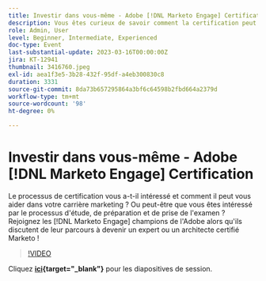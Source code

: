 ```yaml
---
title: Investir dans vous-même - Adobe [!DNL Marketo Engage] Certification
description: Vous êtes curieux de savoir comment la certification peut stimuler votre carrière marketing ? Rejoignez les champions Adobe Marketo Engage en partageant leurs expériences et leurs conseils sur l'étude, la préparation et la prise en charge de l'examen pour devenir expert ou architecte certifié Marketo !
role: Admin, User
level: Beginner, Intermediate, Experienced
doc-type: Event
last-substantial-update: 2023-03-16T00:00:00Z
jira: KT-12941
thumbnail: 3416760.jpeg
exl-id: aea1f3e5-3b28-432f-95df-a4eb300830c8
duration: 3331
source-git-commit: 8da73b657295864a3bf6c64598b2fbd664a2379d
workflow-type: tm+mt
source-wordcount: '98'
ht-degree: 0%

---
```


# Investir dans vous-même - Adobe [!DNL Marketo Engage] Certification

Le processus de certification vous a-t-il intéressé et comment il peut vous aider dans votre carrière marketing ? Ou peut-être que vous êtes intéressé par le processus d&#39;étude, de préparation et de prise de l&#39;examen ? Rejoignez les [!DNL Marketo Engage] champions de l&#39;Adobe alors qu&#39;ils discutent de leur parcours à devenir un expert ou un architecte certifié Marketo !

>[!VIDEO](https://video.tv.adobe.com/v/3416760/?quality=12&learn=on)

Cliquez **[ici](assets/certification.pdf){target="_blank"}** pour les diapositives de session.
